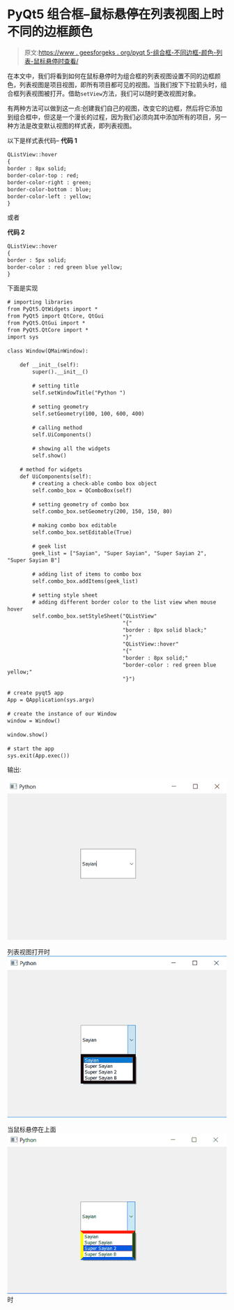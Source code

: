 # PyQt5 组合框–鼠标悬停在列表视图上时不同的边框颜色

> 原文:[https://www . geesforgeks . org/pyqt 5-组合框-不同边框-颜色-列表-鼠标悬停时查看/](https://www.geeksforgeeks.org/pyqt5-combo-box-different-border-color-to-list-view-when-mouse-hover-over-it/)

在本文中，我们将看到如何在鼠标悬停时为组合框的列表视图设置不同的边框颜色，列表视图是项目视图，即所有项目都可见的视图。当我们按下下拉箭头时，组合框列表视图被打开。借助`setView`方法，我们可以随时更改视图对象。

有两种方法可以做到这一点:创建我们自己的视图，改变它的边框，然后将它添加到组合框中，但这是一个漫长的过程，因为我们必须向其中添加所有的项目，另一种方法是改变默认视图的样式表，即列表视图。

以下是样式表代码–
**代码 1**

```
QListView::hover
{
border : 8px solid;
border-color-top : red;
border-color-right : green;
border-color-bottom : blue;
border-color-left : yellow;
}

```

或者

**代码 2**

```
QListView::hover
{
border : 5px solid;
border-color : red green blue yellow;
}

```

下面是实现

```
# importing libraries
from PyQt5.QtWidgets import * 
from PyQt5 import QtCore, QtGui
from PyQt5.QtGui import * 
from PyQt5.QtCore import * 
import sys

class Window(QMainWindow):

    def __init__(self):
        super().__init__()

        # setting title
        self.setWindowTitle("Python ")

        # setting geometry
        self.setGeometry(100, 100, 600, 400)

        # calling method
        self.UiComponents()

        # showing all the widgets
        self.show()

    # method for widgets
    def UiComponents(self):
        # creating a check-able combo box object
        self.combo_box = QComboBox(self)

        # setting geometry of combo box
        self.combo_box.setGeometry(200, 150, 150, 80)

        # making combo box editable
        self.combo_box.setEditable(True)

        # geek list
        geek_list = ["Sayian", "Super Sayian", "Super Sayian 2", "Super Sayian B"]

        # adding list of items to combo box
        self.combo_box.addItems(geek_list)

        # setting style sheet
        # adding different border color to the list view when mouse hover
        self.combo_box.setStyleSheet("QListView"
                                     "{"
                                     "border : 8px solid black;"
                                     "}"
                                     "QListView::hover"
                                     "{"
                                     "border : 8px solid;"
                                     "border-color : red green blue yellow;"
                                     "}")

# create pyqt5 app
App = QApplication(sys.argv)

# create the instance of our Window
window = Window()

window.show()

# start the app
sys.exit(App.exec())
```

输出:

![](img/1d403cf5568fd53578881d788ffe2755.png)

列表视图打开时
![](img/22cd6ae2a18e85a218a39d1ef259ba4a.png)

当鼠标悬停在上面
**![](img/713dd10a107618f98a12111fcfd472bd.png)** 时